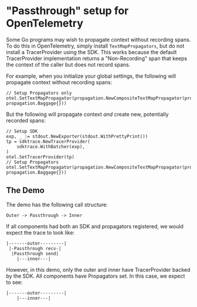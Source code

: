 # "Passthrough" setup for OpenTelemetry

Some Go programs may wish to propagate context without recording spans. To do this in OpenTelemetry, simply install `TextMapPropagators`, but do not install a TracerProvider using the SDK. This works because the default TracerProvider implementation returns a "Non-Recording" span that keeps the context of the caller but does not record spans.

For example, when you initialize your global settings, the following will propagate context without recording spans:

```golang
// Setup Propagators only
otel.SetTextMapPropagator(propagation.NewCompositeTextMapPropagator(propagation.TraceContext{}, propagation.Baggage{}))
```

But the following will propagate context _and_ create new, potentially recorded spans:

```golang
// Setup SDK
exp, _ := stdout.NewExporter(stdout.WithPrettyPrint())
tp = sdktrace.NewTracerProvider(
    sdktrace.WithBatcher(exp),
)
otel.SetTracerProvider(tp)
// Setup Propagators
otel.SetTextMapPropagator(propagation.NewCompositeTextMapPropagator(propagation.TraceContext{}, propagation.Baggage{}))
```

## The Demo

The demo has the following call structure:

`Outer -> Passthrough -> Inner`

If all components had both an SDK and propagators registered, we would expect the trace to look like:

```
|-------outer---------|
 |-Passthrough recv-|
  |Passthrough send|
    |---inner---|
```

However, in this demo, only the outer and inner have TracerProvider backed by the SDK. All components have Propagators set. In this case, we expect to see:

```
|-------outer---------|
    |---inner---|
```
